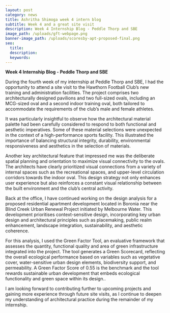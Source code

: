 ```yaml
---
layout: post
category: news
title: Ashritha Shimoga week 4 intern blog
subtitle: Week 4 and a great site visit
description: Week 4 Internship Blog - Peddle Thorp and SBE
image_path: /uploads/gft-webpage.png
banner-image_path: /uploads/scoresby-apt-proposed-final.png
seo:
  title:
  description:
  keywords:
---
```

**Week 4 Internship Blog - Peddle Thorp and SBE**

During the fourth week of my internship at Peddle Thorp and SBE, I had the opportunity to attend a site visit to the Hawthorn Football Club’s new training and administration facilities. The project comprises two architecturally designed pavilions and two full-sized ovals, including an MCG-sized oval and a second indoor training oval, both tailored to accommodate the requirements of the club’s male and female athletes.

It was particularly insightful to observe how the architectural material palette had been carefully considered to respond to both functional and aesthetic imperatives. Some of these material selections were unexpected in the context of a high-performance sports facility. This illustrated the importance of balancing structural integrity, durability, environmental responsiveness and aesthetics in the selection of materials.

Another key architectural feature that impressed me was the deliberate spatial planning and orientation to maximize visual connectivity to the ovals. The architects have clearly prioritized visual connections from a variety of internal spaces such as the recreational spaces, and upper-level circulation corridors towards the indoor oval. This design strategy not only enhances user experience but also reinforces a constant visual relationship between the built environment and the club’s central activity.

Back at the office, I have continued working on the design analysis for a proposed residential apartment development located in Boronia near the Blind Creek Urban Renewal Project initiated by Melbourne Water. This development prioritises context-sensitive design, incorporating key urban design and architectural principles such as placemaking, public realm enhancement, landscape integration, sustainability, and aesthetic coherence.

For this analysis, I used the Green Factor Tool, an evaluative framework that assesses the quantity, functional quality and area of green infrastructure integrated into the project. The tool generates a Green Scorecard, reflecting the overall ecological performance based on variables such as vegetative cover, water-sensitive urban design elements, biodiversity support, and permeability. A Green Factor Score of 0.55 is the benchmark and the tool rewards sustainable urban development that embeds ecological functionality  and green space within its design..

I am looking forward to contributing further to upcoming projects and gaining more experience through future site visits, as I continue to deepen my understanding of architectural practice during the remainder of my internship.
